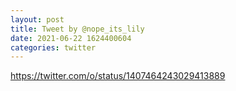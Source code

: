 ```yaml
--- 
layout: post 
title: Tweet by @nope_its_lily 
date: 2021-06-22 1624400604 
categories: twitter 
--- 
```

https://twitter.com/o/status/1407464243029413889